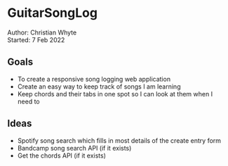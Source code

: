 # GuitarSongLog
Author: Christian Whyte  
Started: 7 Feb 2022
## Goals
- To create a responsive song logging web application
- Create an easy way to keep track of songs I am learning
- Keep chords and their tabs in one spot so I can look at them when I need to
## Ideas
- Spotify song search which fills in most details of the create entry form
- Bandcamp song search API (if it exists)
- Get the chords API (if it exists)
